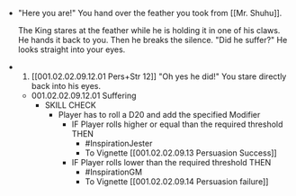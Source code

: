 - "Here you are!" You hand over the feather you took from [[Mr. Shuhu]].
  
  The King stares at the feather while he is holding it in one of his claws. He hands it back to you. Then he breaks the silence.  "Did he suffer?" He looks straight into your eyes.
- 1. [[001.02.02.09.12.01 Pers+Str 12]] "Oh yes he did!" You stare directly back into his eyes.
	- 001.02.02.09.12.01 Suffering
		- SKILL CHECK
			- Player has to roll a D20 and add the specified Modifier
				- IF Player rolls higher or equal than the required threshold THEN
					- #InspirationJester
					- To Vignette [[001.02.02.09.13 Persuasion Success]]
				- IF Player rolls lower than the required threshold THEN
					- #InspirationGM
					- To Vignette [[001.02.02.09.14 Persuasion failure]]